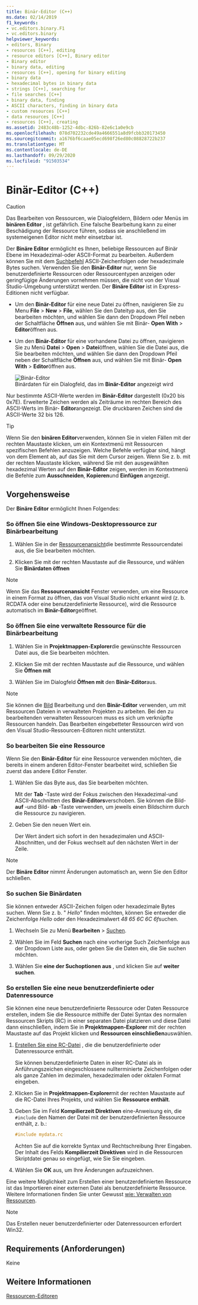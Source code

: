 ```yaml
---
title: Binär-Editor (C++)
ms.date: 02/14/2019
f1_keywords:
- vc.editors.binary.F1
- vc.editors.binary
helpviewer_keywords:
- editors, Binary
- resources [C++], editing
- resource editors [C++], Binary editor
- Binary editor
- binary data, editing
- resources [C++], opening for binary editing
- binary data
- hexadecimal bytes in binary data
- strings [C++], searching for
- file searches [C++]
- binary data, finding
- ASCII characters, finding in binary data
- custom resources [C++]
- data resources [C++]
- resources [C++], creating
ms.assetid: 2483c48b-1252-4dbc-826b-82e6c1a0e9cb
ms.openlocfilehash: 078d702232cde49a4666551a8d9fcbb320173450
ms.sourcegitcommit: a1676bf6caae05ecd698f26ed80c08828722b237
ms.translationtype: MT
ms.contentlocale: de-DE
ms.lasthandoff: 09/29/2020
ms.locfileid: "91503534"
---
```

# <a name="binary-editor-c"></a>Binär-Editor (C++)

> [!CAUTION]
> Das Bearbeiten von Ressourcen, wie Dialogfeldern, Bildern oder Menüs im **binären Editor** , ist gefährlich. Eine falsche Bearbeitung kann zu einer Beschädigung der Ressource führen, sodass sie anschließend im systemeigenen Editor nicht mehr einsetzbar ist.

Der **Binäre Editor** ermöglicht es Ihnen, beliebige Ressourcen auf Binär Ebene im Hexadezimal-oder ASCII-Format zu bearbeiten. Außerdem können Sie mit dem [Suchbefehl](/visualstudio/ide/reference/find-command) ASCII-Zeichenfolgen oder hexadezimale Bytes suchen. Verwenden Sie den **Binär-Editor** nur, wenn Sie benutzerdefinierte Ressourcen oder Ressourcentypen anzeigen oder geringfügige Änderungen vornehmen müssen, die nicht von der Visual Studio-Umgebung unterstützt werden. Der **Binäre Editor** ist in Express-Editionen nicht verfügbar.

- Um den **Binär-Editor** für eine neue Datei zu öffnen, navigieren Sie zu Menu **File**  >  **New**  >  **File**, wählen Sie den Dateityp aus, den Sie bearbeiten möchten, und wählen Sie dann den Dropdown Pfeil neben der Schaltfläche **Öffnen** aus, und wählen Sie mit Binär- **Open With**  >  **Editor**öffnen aus.

- Um den **Binär-Editor** für eine vorhandene Datei zu öffnen, navigieren Sie zu Menü **Datei**  >  **Open**  >  **Datei**öffnen, wählen Sie die Datei aus, die Sie bearbeiten möchten, und wählen Sie dann den Dropdown Pfeil neben der Schaltfläche **Öffnen** aus, und wählen Sie mit Binär- **Open With**  >  **Editor**öffnen aus.

   ![Binär-Editor](../mfc/media/vcbinaryeditor2.gif "vcBinaryEditor2")<br/>
   Binärdaten für ein Dialogfeld, das im **Binär-Editor** angezeigt wird

Nur bestimmte ASCII-Werte werden im **Binär-Editor** dargestellt (0x20 bis 0x7E). Erweiterte Zeichen werden als Zeiträume im rechten Bereich des ASCII-Werts im Binär- **Editor**angezeigt. Die druckbaren Zeichen sind die ASCII-Werte 32 bis 126.

> [!TIP]
> Wenn Sie den **binären Editor**verwenden, können Sie in vielen Fällen mit der rechten Maustaste klicken, um ein Kontextmenü mit Ressourcen spezifischen Befehlen anzuzeigen. Welche Befehle verfügbar sind, hängt von dem Element ab, auf das Sie mit dem Cursor zeigen. Wenn Sie z. b. mit der rechten Maustaste klicken, während Sie mit den ausgewählten hexadezimal Werten auf den **Binär-Editor** zeigen, werden im Kontextmenü die Befehle zum **Ausschneiden**, **Kopieren**und **Einfügen** angezeigt.

## <a name="how-to"></a>Vorgehensweise

Der **Binäre Editor** ermöglicht Ihnen Folgendes:

### <a name="to-open-a-windows-desktop-resource-for-binary-editing"></a>So öffnen Sie eine Windows-Desktopressource zur Binärbearbeitung

1. Wählen Sie in der [Ressourcenansicht](how-to-create-a-resource-script-file.md#create-resources)die bestimmte Ressourcendatei aus, die Sie bearbeiten möchten.

1. Klicken Sie mit der rechten Maustaste auf die Ressource, und wählen Sie **Binärdaten öffnen**

> [!NOTE]
> Wenn Sie das **Ressourcenansicht** Fenster verwenden, um eine Ressource in einem Format zu öffnen, das von Visual Studio nicht erkannt wird (z. b. RCDATA oder eine benutzerdefinierte Ressource), wird die Ressource automatisch im **Binär-Editor**geöffnet.

### <a name="to-open-a-managed-resource-for-binary-editing"></a>So öffnen Sie eine verwaltete Ressource für die Binärbearbeitung

1. Wählen Sie in **Projektmappen-Explorer**die gewünschte Ressourcen Datei aus, die Sie bearbeiten möchten.

1. Klicken Sie mit der rechten Maustaste auf die Ressource, und wählen Sie **Öffnen mit**

1. Wählen Sie im Dialogfeld **Öffnen mit** den **Binär-Editor**aus.

> [!NOTE]
> Sie können die [Bild](image-editor-for-icons.md) Bearbeitung und den **Binär-Editor** verwenden, um mit Ressourcen Dateien in verwalteten Projekten zu arbeiten. Bei den zu bearbeitenden verwalteten Ressourcen muss es sich um verknüpfte Ressourcen handeln. Das Bearbeiten eingebetteter Ressourcen wird von den Visual Studio-Ressourcen-Editoren nicht unterstützt.

### <a name="to-edit-a-resource"></a>So bearbeiten Sie eine Ressource

Wenn Sie den **Binär-Editor** für eine Ressource verwenden möchten, die bereits in einem anderen Editor-Fenster bearbeitet wird, schließen Sie zuerst das andere Editor Fenster.

1. Wählen Sie das Byte aus, das Sie bearbeiten möchten.

   Mit der **Tab** -Taste wird der Fokus zwischen den Hexadezimal-und ASCII-Abschnitten des **Binär-Editors**verschoben. Sie können die Bild- **auf** -und Bild- **ab** -Taste verwenden, um jeweils einen Bildschirm durch die Ressource zu navigieren.

1. Geben Sie den neuen Wert ein.

   Der Wert ändert sich sofort in den hexadezimalen und ASCII-Abschnitten, und der Fokus wechselt auf den nächsten Wert in der Zeile.

> [!NOTE]
> Der **Binäre Editor** nimmt Änderungen automatisch an, wenn Sie den Editor schließen.

### <a name="to-find-binary-data"></a>So suchen Sie Binärdaten

Sie können entweder ASCII-Zeichen folgen oder hexadezimale Bytes suchen. Wenn Sie z. b. " *Hello*" finden möchten, können Sie entweder die Zeichenfolge *Hello* oder den Hexadezimalwert *48 65 6C 6C 6f*suchen.

1. Wechseln Sie zu Menü **Bearbeiten**  >  [Suchen](/visualstudio/ide/reference/find-command).

1. Wählen Sie im Feld **Suchen** nach eine vorherige Such Zeichenfolge aus der Dropdown Liste aus, oder geben Sie die Daten ein, die Sie suchen möchten.

1. Wählen Sie **eine der Suchoptionen aus** , und klicken Sie auf **weiter suchen**.

### <a name="to-create-a-new-custom-or-data-resource"></a>So erstellen Sie eine neue benutzerdefinierte oder Datenressource

Sie können eine neue benutzerdefinierte Ressource oder Daten Ressource erstellen, indem Sie die Ressource mithilfe der Datei Syntax des normalen Ressourcen Skripts (RC) in einer separaten Datei platzieren und diese Datei dann einschließen, indem Sie in **Projektmappen-Explorer** mit der rechten Maustaste auf das Projekt klicken und **Ressourcen einschließen**auswählen.

1. [Erstellen Sie eine RC-Datei](how-to-create-a-resource-script-file.md) , die die benutzerdefinierte oder Datenressource enthält.

   Sie können benutzerdefinierte Daten in einer RC-Datei als in Anführungszeichen eingeschlossene nullterminierte Zeichenfolgen oder als ganze Zahlen im dezimalen, hexadezimalen oder oktalen Format eingeben.

1. Klicken Sie in **Projektmappen-Explorer**mit der rechten Maustaste auf die RC-Datei Ihres Projekts, und wählen Sie **Ressource enthält**.

1. Geben Sie im Feld **Kompilierzeit Direktiven** eine-Anweisung ein, die `#include` den Namen der Datei mit der benutzerdefinierten Ressource enthält, z. b.:

    ```cpp
    #include mydata.rc
    ```

   Achten Sie auf die korrekte Syntax und Rechtschreibung Ihrer Eingaben. Der Inhalt des Felds **Kompilierzeit Direktiven** wird in die Ressourcen Skriptdatei genau so eingefügt, wie Sie Sie eingeben.

1. Wählen Sie **OK** aus, um Ihre Änderungen aufzuzeichnen.

Eine weitere Möglichkeit zum Erstellen einer benutzerdefinierten Ressource ist das Importieren einer externen Datei als benutzerdefinierte Ressource. Weitere Informationen finden Sie unter Gewusst [wie: Verwalten von Ressourcen](./how-to-copy-resources.md).

> [!NOTE]
> Das Erstellen neuer benutzerdefinierter oder Datenressourcen erfordert Win32.

## <a name="requirements"></a>Requirements (Anforderungen)

Keine

## <a name="see-also"></a>Weitere Informationen

[Ressourcen-Editoren](resource-editors.md)
